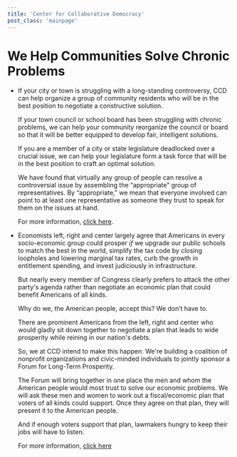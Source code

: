 ```yaml
---
title: 'Center for Collaborative Democracy'
post_class: 'mainpage'
---
```


# **We Help Communities Solve Chronic** **Problems**

- If your city or town is struggling with a long-standing controversy, CCD can help organize a group of community residents who will be in the best position to negotiate a constructive solution.

  If your town council or school board has been struggling with chronic problems, we can help your community reorganize the council or board so that it will be better equipped to develop fair, intelligent solutions.

  If you are a member of a city or state legislature deadlocked over a crucial issue, we can help your legislature form a task force that will be in the best position to craft an optimal solution.

  We have found that virtually any group of people can resolve a controversial issue by assembling the “appropriate” group of representatives. By “appropriate,” we mean that everyone involved can point to at least one representative as someone they trust to speak for them on the issues at hand.

  For more information, [click here][1].

- Economists left, right and center largely agree that Americans in every socio-economic group could prosper _if_ we upgrade our public schools to match the best in the world, simplify the tax code by closing loopholes and lowering marginal tax rates,  curb the growth in entitlement spending, and invest judiciously in infrastructure.

  But nearly every member of Congress clearly prefers to attack the other party's agenda rather than negotiate an economic plan that could benefit Americans of all kinds.

  Why do we, the American people, accept this? We don’t have to.

  There are prominent Americans from the left, right and center who would gladly sit down together to negotiate a plan that leads to wide prosperity while reining in our nation's debts.

  So, we at CCD intend to make this happen. We're building a coalition of nonprofit organizations and civic-minded individuals to jointly sponsor a Forum for Long-Term Prosperity.

  The Forum will bring together in one place the men and whom the American people would most trust to solve our economic problems. We will ask these men and women to work out a fiscal/economic plan that voters of all kinds could support. Once they agree on that plan, they will present it to the American people.

  And if enough voters support that plan, lawmakers hungry to keep their jobs will have to listen.

  For more information, [click here][2]


[1]: http://www.genuinerepresentation.org/content/new-way-solve-community-problems
[2]: http://genuinerepresentation.org/future
